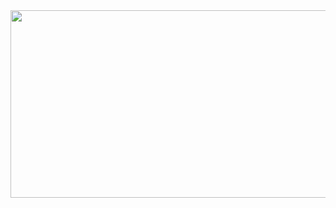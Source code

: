 <a href="https://github.com/devxb/gitanimals">
<img
  src="https://render.gitanimals.org/farms/hayanLee"
  width="600"
  height="300"
/>
</a>
